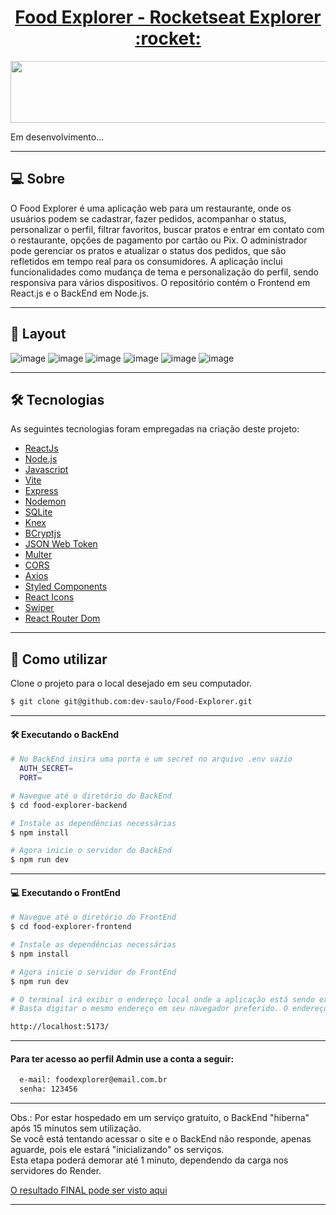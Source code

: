 <p align="center">
  <h1 align="center"><a href="#">Food Explorer - Rocketseat Explorer :rocket: </a></h1>
</p>

<p align="center">
  <img width="550" height="99" src="https://user-images.githubusercontent.com/106932234/204160165-1936c0db-539f-4a11-bf5e-1f3d3f789896.png">
</p>

Em desenvolvimento...

___

## 💻 Sobre
O Food Explorer é uma aplicação web para um restaurante, onde os usuários podem se cadastrar, fazer pedidos, acompanhar o status, personalizar o perfil, filtrar favoritos, buscar pratos e entrar em contato com o restaurante, opções de pagamento por cartão ou Pix. O administrador pode gerenciar os pratos e atualizar o status dos pedidos, que são refletidos em tempo real para os consumidores. A aplicação inclui funcionalidades como mudança de tema e personalização do perfil, sendo responsiva para vários dispositivos. O repositório contém o Frontend em React.js e o BackEnd em Node.js.

___

## 🎨 Layout

![image](https://github.com/user-attachments/assets/1bc9bb9a-df3f-4aca-bcb8-58e9b9547114)
![image](https://github.com/user-attachments/assets/a6f9cf60-0b20-4e26-a78f-87a350cca748)
![image](https://github.com/user-attachments/assets/ae4217fd-247a-4751-b021-f43736f62d1c)
![image](https://github.com/user-attachments/assets/79678e20-1b65-4cab-8cba-51405ad05b18)
![image](https://github.com/user-attachments/assets/1a810234-a9c8-4651-861e-71dc0f8a58b2)
![image](https://github.com/user-attachments/assets/edb1b676-5737-4d62-bfde-3fcbe17c664a)


___

## 🛠 Tecnologias

As seguintes tecnologias foram empregadas na criação deste projeto:

- [ReactJs](https://reactjs.org)
- [Node.js](https://nodejs.org/en/)
- [Javascript](https://developer.mozilla.org/pt-BR/docs/Web/JavaScript)
- [Vite](https://vitejs.dev/)
- [Express](https://expressjs.com)
- [Nodemon](https://nodemon.io/)
- [SQLite](https://www.sqlite.org/index.html)
- [Knex](https://knexjs.org/)
- [BCryptjs](https://www.npmjs.com/package/bcryptjs)
- [JSON Web Token](https://www.npmjs.com/package/jsonwebtoken)
- [Multer](https://www.npmjs.com/package/multer)
- [CORS](https://www.npmjs.com/package/cors)
- [Axios](https://www.npmjs.com/package/axios)
- [Styled Components](https://styled-components.com/)
- [React Icons](https://react-icons.github.io/react-icons/)
- [Swiper](https://swiperjs.com/)
- [React Router Dom](https://react-icons.github.io/react-icons/)

___

## 🚀 Como utilizar

Clone o projeto para o local desejado em seu computador.

```bash
$ git clone git@github.com:dev-saulo/Food-Explorer.git
```
___

#### 🛠️ Executando o BackEnd

```bash
# No BackEnd insira uma porta e um secret no arquivo .env vazio
  AUTH_SECRET=
  PORT=

# Navegue até o diretório do BackEnd
$ cd food-explorer-backend

# Instale as dependências necessárias
$ npm install

# Agora inicie o servidor do BackEnd
$ npm run dev
```
___

#### 💻 Executando o FrontEnd

```bash
# Navegue até o diretório do FrontEnd
$ cd food-explorer-frontend

# Instale as dependências necessárias
$ npm install

# Agora inicie o servidor do FrontEnd
$ npm run dev

# O terminal irá exibir o endereço local onde a aplicação está sendo executada.
# Basta digitar o mesmo endereço em seu navegador preferido. O endereço usado na criação do projeto foi este:

http://localhost:5173/
```
___

#### Para ter acesso ao perfil Admin use a conta a seguir:

```bash
  e-mail: foodexplorer@email.com.br
  senha: 123456
```
___
Obs.: Por estar hospedado em um serviço gratuito, o BackEnd "hiberna" após 15 minutos sem utilização.
<br>
Se você está tentando acessar o site e o BackEnd não responde, apenas aguarde, pois ele estará "inicializando" os serviços.
<br>
Esta etapa poderá demorar até 1 minuto, dependendo da carga nos servidores do Render.

[O resultado FINAL pode ser visto aqui](https://food-explorerprod.vercel.app/)

___

